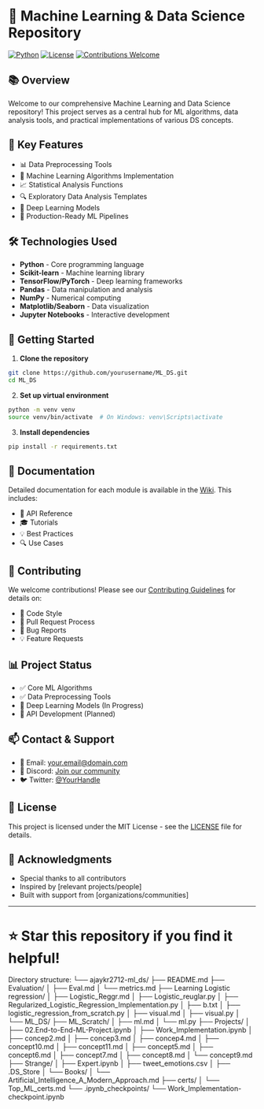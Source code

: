 # 🤖 Machine Learning & Data Science Repository 

[![Python](https://img.shields.io/badge/Python-3.7%2B-blue)](https://www.python.org/)
[![License](https://img.shields.io/badge/License-MIT-green.svg)](LICENSE)
[![Contributions Welcome](https://img.shields.io/badge/Contributions-Welcome-brightgreen.svg?style=flat)](CONTRIBUTING.md)

## 📚 Overview

Welcome to our comprehensive Machine Learning and Data Science repository! This project serves as a central hub for ML algorithms, data analysis tools, and practical implementations of various DS concepts.

## 🎯 Key Features

- 📊 Data Preprocessing Tools
- 🧮 Machine Learning Algorithms Implementation
- 📈 Statistical Analysis Functions
- 🔍 Exploratory Data Analysis Templates
- 🤖 Deep Learning Models
- 📱 Production-Ready ML Pipelines

## 🛠️ Technologies Used

- **Python** - Core programming language
- **Scikit-learn** - Machine learning library
- **TensorFlow/PyTorch** - Deep learning frameworks
- **Pandas** - Data manipulation and analysis
- **NumPy** - Numerical computing
- **Matplotlib/Seaborn** - Data visualization
- **Jupyter Notebooks** - Interactive development

## 🚀 Getting Started

1. **Clone the repository**
```bash
git clone https://github.com/yourusername/ML_DS.git
cd ML_DS
```

2. **Set up virtual environment**
```bash
python -m venv venv
source venv/bin/activate  # On Windows: venv\Scripts\activate
```

3. **Install dependencies**
```bash
pip install -r requirements.txt
```

## 📖 Documentation

Detailed documentation for each module is available in the [Wiki](link-to-wiki). This includes:
- 📝 API Reference
- 🎓 Tutorials
- 💡 Best Practices
- 🔍 Use Cases

## 🤝 Contributing

We welcome contributions! Please see our [Contributing Guidelines](CONTRIBUTING.md) for details on:
- 📝 Code Style
- 🔄 Pull Request Process
- 🐛 Bug Reports
- 💡 Feature Requests

## 📊 Project Status

- ✅ Core ML Algorithms
- ✅ Data Preprocessing Tools
- 🚧 Deep Learning Models (In Progress)
- 📅 API Development (Planned)

## 📫 Contact & Support

- 📧 Email: your.email@domain.com
- 💬 Discord: [Join our community](discord-link)
- 🐦 Twitter: [@YourHandle](twitter-link)

## 📄 License

This project is licensed under the MIT License - see the [LICENSE](LICENSE) file for details.

## 🙏 Acknowledgments

- Special thanks to all contributors
- Inspired by [relevant projects/people]
- Built with support from [organizations/communities]

----

# ⭐ Star this repository if you find it helpful!


Directory structure:
└── ajaykr2712-ml_ds/
    ├── README.md
    ├── Evaluation/
    │   ├── Eval.md
    │   └── metrics.md
    ├── Learning Logistic regression/
    │   ├── Logistic_Reggr.md
    │   ├── Logistic_reuglar.py
    │   ├── Regularized_Logistic_Regression_Implementation.py
    │   ├── b.txt
    │   ├── logistic_regression_from_scratch.py
    │   ├── visual.md
    │   ├── visual.py
    │   └── ML_DS/
    ├── ML_Scratch/
    │   ├── ml.md
    │   └── ml.py
    ├── Projects/
    │   ├── 02.End-to-End-ML-Project.ipynb
    │   ├── Work_Implementation.ipynb
    │   ├── concep2.md
    │   ├── concep3.md
    │   ├── concep4.md
    │   ├── concept10.md
    │   ├── concept11.md
    │   ├── concept5.md
    │   ├── concept6.md
    │   ├── concept7.md
    │   ├── concept8.md
    │   └── concept9.md
    ├── Strange/
    │   ├── Expert.ipynb
    │   ├── tweet_emotions.csv
    │   ├── .DS_Store
    │   └── Books/
    │       └── Artificial_Intelligence_A_Modern_Approach.md
    ├── certs/
    │   └── Top_ML_certs.md
    └── .ipynb_checkpoints/
        └── Work_Implementation-checkpoint.ipynb
